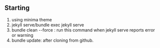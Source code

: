 ## Starting
1. using minima theme
2. jekyll serve/bundle exec jekyll serve
3. bundle clean --force : run this command when jekyll serve reports error or warning
4. bundle update: after cloning from github.

